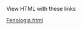 View HTML with these links

[Fenologia.html](htmlpreview.github.io/?https://github.com/Juankosp/fenologia_BST/blob/main/fenologi%CC%81a_interactiva.html)
